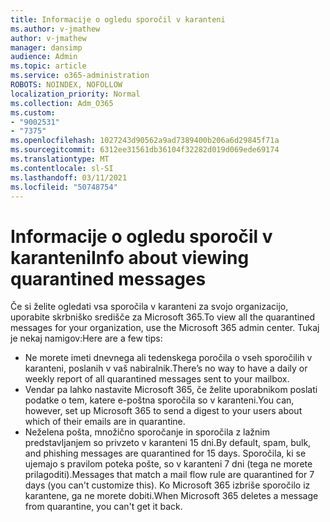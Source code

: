 ```yaml
---
title: Informacije o ogledu sporočil v karanteni
ms.author: v-jmathew
author: v-jmathew
manager: dansimp
audience: Admin
ms.topic: article
ms.service: o365-administration
ROBOTS: NOINDEX, NOFOLLOW
localization_priority: Normal
ms.collection: Adm_O365
ms.custom:
- "9002531"
- "7375"
ms.openlocfilehash: 1027243d90562a9ad7389400b206a6d29845f71a
ms.sourcegitcommit: 6312ee31561db36104f32282d019d069ede69174
ms.translationtype: MT
ms.contentlocale: sl-SI
ms.lasthandoff: 03/11/2021
ms.locfileid: "50748754"
---
```

# <a name="info-about-viewing-quarantined-messages"></a><span data-ttu-id="44122-102">Informacije o ogledu sporočil v karanteni</span><span class="sxs-lookup"><span data-stu-id="44122-102">Info about viewing quarantined messages</span></span>

<span data-ttu-id="44122-103">Če si želite ogledati vsa sporočila v karanteni za svojo organizacijo, uporabite skrbniško središče za Microsoft 365.</span><span class="sxs-lookup"><span data-stu-id="44122-103">To view all the quarantined messages for your organization, use the Microsoft 365 admin center.</span></span> <span data-ttu-id="44122-104">Tukaj je nekaj namigov:</span><span class="sxs-lookup"><span data-stu-id="44122-104">Here are a few tips:</span></span>

- <span data-ttu-id="44122-105">Ne morete imeti dnevnega ali tedenskega poročila o vseh sporočilih v karanteni, poslanih v vaš nabiralnik.</span><span class="sxs-lookup"><span data-stu-id="44122-105">There’s no way to have a daily or weekly report of all quarantined messages sent to your mailbox.</span></span>
- <span data-ttu-id="44122-106">Vendar pa lahko nastavite Microsoft 365, če želite uporabnikom poslati podatke o tem, katere e-poštna sporočila so v karanteni.</span><span class="sxs-lookup"><span data-stu-id="44122-106">You can, however, set up Microsoft 365 to send a digest to your users about which of their emails are in quarantine.</span></span>
- <span data-ttu-id="44122-107">Neželena pošta, množično sporočanje in sporočila z lažnim predstavljanjem so privzeto v karanteni 15 dni.</span><span class="sxs-lookup"><span data-stu-id="44122-107">By default, spam, bulk, and phishing messages are quarantined for 15 days.</span></span> <span data-ttu-id="44122-108">Sporočila, ki se ujemajo s pravilom poteka pošte, so v karanteni 7 dni (tega ne morete prilagoditi).</span><span class="sxs-lookup"><span data-stu-id="44122-108">Messages that match a mail flow rule are quarantined for 7 days (you can't customize this).</span></span> <span data-ttu-id="44122-109">Ko Microsoft 365 izbriše sporočilo iz karantene, ga ne morete dobiti.</span><span class="sxs-lookup"><span data-stu-id="44122-109">When Microsoft 365 deletes a message from quarantine, you can't get it back.</span></span>
